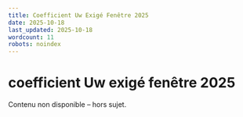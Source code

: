 ```yaml
---
title: Coefficient Uw Exigé Fenêtre 2025
date: 2025-10-18
last_updated: 2025-10-18
wordcount: 11
robots: noindex
---
```


# coefficient Uw exigé fenêtre 2025

Contenu non disponible – hors sujet.